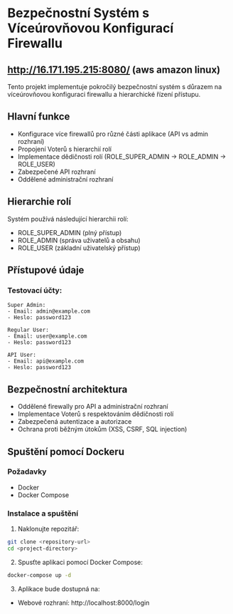# Bezpečnostní Systém s Víceúrovňovou Konfigurací Firewallu


## http://16.171.195.215:8080/ (aws amazon linux)
Tento projekt implementuje pokročilý bezpečnostní systém s důrazem na víceúrovňovou konfiguraci firewallu a hierarchické řízení přístupu.

## Hlavní funkce

- Konfigurace více firewallů pro různé části aplikace (API vs admin rozhraní)
- Propojení Voterů s hierarchií rolí
- Implementace dědičnosti rolí (ROLE_SUPER_ADMIN -> ROLE_ADMIN -> ROLE_USER)
- Zabezpečené API rozhraní
- Oddělené administrační rozhraní

## Hierarchie rolí

Systém používá následující hierarchii rolí:
- ROLE_SUPER_ADMIN (plný přístup)
- ROLE_ADMIN (správa uživatelů a obsahu)
- ROLE_USER (základní uživatelský přístup)

## Přístupové údaje

### Testovací účty:

```
Super Admin:
- Email: admin@example.com
- Heslo: password123

Regular User:
- Email: user@example.com
- Heslo: password123

API User:
- Email: api@example.com
- Heslo: password123
```

## Bezpečnostní architektura

- Oddělené firewally pro API a administrační rozhraní
- Implementace Voterů s respektováním dědičnosti rolí
- Zabezpečená autentizace a autorizace
- Ochrana proti běžným útokům (XSS, CSRF, SQL injection)

## Spuštění pomocí Dockeru

### Požadavky
- Docker
- Docker Compose

### Instalace a spuštění

1. Naklonujte repozitář:
```bash
git clone <repository-url>
cd <project-directory>
```

2. Spusťte aplikaci pomocí Docker Compose:
```bash
docker-compose up -d
```

3. Aplikace bude dostupná na:
- Webové rozhraní: http://localhost:8000/login